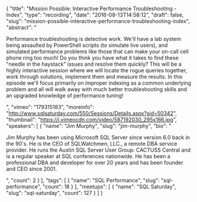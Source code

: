 {
  "title": "Mission Possible: Interactive Performance Troubleshooting - Index",
  "type": "recording",
  "date": "2016-08-13T14:58:12",
  "draft": false,
  "slug": "mission-possible-interactive-performance-troubleshooting-index",
  "abstract": "<p>Performance troubleshooting is detective work. We'll have a lab system being assaulted by PowerShell scripts  (to simulate live users), and simulated performance problems like those that can make your on-call cell phone ring too much! Do you think you have what it takes to find these \"needle in the haystack\" issues and resolve them quickly?  This will be a highly interactive session where we will locate the rogue queries together, work through solutions, implement them and measure the results.  In this episode we'll focus primarily on improper indexing as a common underlying problem and all will walk away with much better troubleshooting skills and an upgraded knowledge of performance tuning!</p>",
  "vimeo": "179315183",
  "moreinfo": "http://www.sqlsaturday.com/550/Sessions/Details.aspx?sid=50342",
  "thumbnail": "https://i.vimeocdn.com/video/587192030_295x166.jpg",
  "speakers": [
    {
      "name": "Jim Murphy",
      "slug": "jim-murphy",
      "bio": "<p>Jim Murphy has been using Microsoft SQL Server since version 6.0 back in the 90's. He is the CEO of SQLWatchmen, LLC., a remote DBA service provider. He runs the Austin SQL Server User Group: CACTUSS Central and is a regular speaker at SQL conferences nationwide. He has been a professional DBA and developer for over 20 years and has been founder and CEO since 2001.</p>",
      "count": 2
    }
  ],
  "tags": [
    {
      "name": "SQL Performance",
      "slug": "sql-performance",
      "count": 18
    }
  ],
  "meetups": [
    {
      "name": "SQL Saturday",
      "slug": "sql-saturday",
      "count": 127
    }
  ]
}